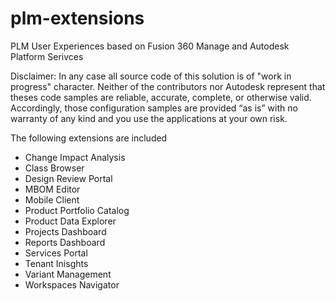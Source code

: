 # plm-extensions
PLM User Experiences based on Fusion 360 Manage and Autodesk Platform Serivces

Disclaimer: In any case all source code of this solution is of "work in progress" character. Neither of the contributors nor Autodesk represent that theses code samples are reliable, accurate, complete, or otherwise valid. Accordingly, those configuration samples are provided “as is” with no warranty of any kind and you use the applications at your own risk. 

The following extensions are included
- Change Impact Analysis
- Class Browser
- Design Review Portal
- MBOM Editor
- Mobile Client
- Product Portfolio Catalog
- Product Data Explorer
- Projects Dashboard
- Reports Dashboard
- Services Portal
- Tenant Inisghts
- Variant Management
- Workspaces Navigator
